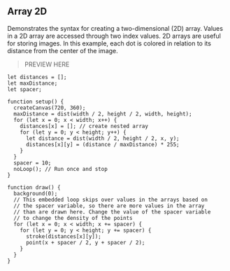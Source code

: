 ## Array 2D

Demonstrates the syntax for creating a two-dimensional (2D) array. Values in a 2D array are accessed through two index values. 2D arrays are useful for storing images. In this example, each dot is colored in relation to its distance from the center of the image.

> PREVIEW HERE

```
let distances = [];
let maxDistance;
let spacer;

function setup() {
  createCanvas(720, 360);
  maxDistance = dist(width / 2, height / 2, width, height);
  for (let x = 0; x < width; x++) {
    distances[x] = []; // create nested array
    for (let y = 0; y < height; y++) {
      let distance = dist(width / 2, height / 2, x, y);
      distances[x][y] = (distance / maxDistance) * 255;
    }
  }
  spacer = 10;
  noLoop(); // Run once and stop
}

function draw() {
  background(0);
  // This embedded loop skips over values in the arrays based on
  // the spacer variable, so there are more values in the array
  // than are drawn here. Change the value of the spacer variable
  // to change the density of the points
  for (let x = 0; x < width; x += spacer) {
    for (let y = 0; y < height; y += spacer) {
      stroke(distances[x][y]);
      point(x + spacer / 2, y + spacer / 2);
    }
  }
}
```